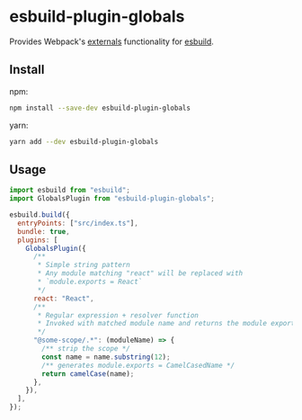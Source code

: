 # esbuild-plugin-globals

Provides Webpack's [externals](https://webpack.js.org/configuration/externals/) functionality for [esbuild](https://webpack.js.org/configuration/externals/).

## Install

npm:

```bash
npm install --save-dev esbuild-plugin-globals
```

yarn:

```bash
yarn add --dev esbuild-plugin-globals
```

## Usage

```js
import esbuild from "esbuild";
import GlobalsPlugin from "esbuild-plugin-globals";

esbuild.build({
  entryPoints: ["src/index.ts"],
  bundle: true,
  plugins: [
    GlobalsPlugin({
      /**
       * Simple string pattern
       * Any module matching "react" will be replaced with
       * `module.exports = React`
       */
      react: "React",
      /**
       * Regular expression + resolver function
       * Invoked with matched module name and returns the module exports (or undefined).
       */
      "@some-scope/.*": (moduleName) => {
        /** strip the scope */
        const name = name.substring(12);
        /** generates module.exports = CamelCasedName */
        return camelCase(name);
      },
    }),
  ],
});
```

